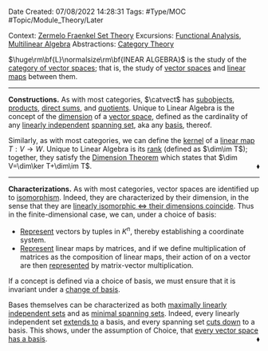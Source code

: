<div class="topSpace"></div>

Date Created: 07/08/2022 14:28:31
Tags: #Type/MOC #Topic/Module_Theory/Later

Context: [Zermelo Fraenkel Set Theory](obsidian://open?file=TODO)
Excursions: [Functional Analysis](obsidian://open?file=TODO), [Multilinear Algebra](obsidian://open?file=TODO)
Abstractions: [Category Theory](obsidian://open?file=TODO)

$\huge\rm\bf{L}\normalsize\rm\bf{INEAR ALGEBRA}$ is the study of the [category of vector spaces](Category%20of%20Vector%20Spaces.md); that is, the study of [vector spaces](Vector%20Space.md) and [linear maps](Linear%20Map.md) between them.

---

<b>Constructions.</b> As with most categories, $\catvect$ has [subobjects](Linear%20Subspace.md), [products](Direct%20Product%20(module).md), [direct sums](Internal%20Direct%20Sum%20(Linear%20Algebra).md), and [quotients](obsidian://open?file=TODO). Unique to Linear Algebra is the concept of the [dimension](Dimension%20(Linear%20Algebra).md) of a [vector space](Vector%20Space.md), defined as the cardinality of any [linearly independent](Linear%20Independence%20(Vector%20Space).md) [spanning set](Generating%20Set%20(Vector%20Space).md), aka any [basis](Basis%20(Linear%20Algebra).md), thereof.

Similarly, as with most categories, we can define the [kernel](Kernel%20and%20Nullity.md) of a [linear map](Linear%20Map.md) $T:V\to W$. Unique to Linear Algebra is its [rank](Image%20and%20Rank.md) (defined as $\dim\im T$); together, they satisfy the [Dimension Theorem](Dimension%20Theorem.md) which states that $\dim V=\dim\ker T+\dim\im T$.<span style="float:right;">$\blacklozenge$</span>

---

<b>Characterizations.</b> As with most categories, vector spaces are identified up to [isomorphism](Linear%20Isomorphism.md). Indeed, they are characterized by their dimension, in the sense that they are [linearly isomorphic $\Leftrightarrow$ their dimensions coincide](Linearly%20isomorphic%20iff%20dimensions%20coincide%20(finite-dim.).md). Thus in the finite-dimensional case, we can, under a choice of basis:
* [Represent](Coordinate%20representation%20of%20vector%20spaces.md) vectors by tuples in $K^n$, thereby establishing a coordinate system.
* [Represent](Matrix%20representation%20of%20linear%20maps.md) linear maps by matrices, and if we define multiplication of matrices as the composition of linear maps, their action of on a vector are then [represented](Action%20of%20linear%20map%20repr%20under%20basis%20left-multiplication%20of%20matrix%20representation.md) by matrix-vector multiplication.

If a concept is defined via a choice of basis, we must ensure that it is invariant under a [change of basis](Basis%20Transition%20Map.md).

Bases themselves can be characterized as both [maximally linearly independent sets](Basis%20iff%20maximal%20linearly%20independent%20set.md) and as [minimal spanning sets](Basis%20iff%20minimal%20spanning%20set.md). Indeed, every linearly independent set [extends to](Basis%20Extension%20Theorem.md) a basis, and every spanning set [cuts down](Basis%20Extraction%20Theorem.md) to a basis. This shows, under the assumption of Choice, that [every vector space has a basis](Every%20vector%20space%20has%20a%20basis.md).<span style="float:right;">$\blacklozenge$</span>
